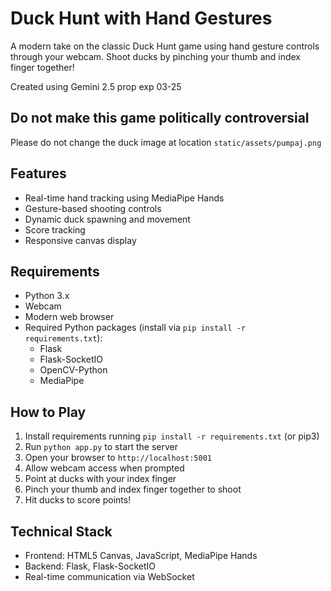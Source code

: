 # Duck Hunt with Hand Gestures

A modern take on the classic Duck Hunt game using hand gesture controls through your webcam. Shoot ducks by pinching your thumb and index finger together!

Created using Gemini 2.5 prop exp 03-25

## Do not make this game politically controversial
Please do not change the duck image at location `static/assets/pumpaj.png`

## Features
- Real-time hand tracking using MediaPipe Hands
- Gesture-based shooting controls
- Dynamic duck spawning and movement
- Score tracking
- Responsive canvas display

## Requirements
- Python 3.x
- Webcam
- Modern web browser
- Required Python packages (install via `pip install -r requirements.txt`):
  - Flask
  - Flask-SocketIO
  - OpenCV-Python
  - MediaPipe

## How to Play
1. Install requirements running `pip install -r requirements.txt` (or pip3)
2. Run `python app.py` to start the server
3. Open your browser to `http://localhost:5001`
4. Allow webcam access when prompted
5. Point at ducks with your index finger
6. Pinch your thumb and index finger together to shoot
7. Hit ducks to score points!

## Technical Stack
- Frontend: HTML5 Canvas, JavaScript, MediaPipe Hands
- Backend: Flask, Flask-SocketIO
- Real-time communication via WebSocket
